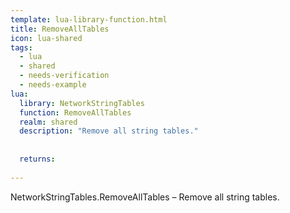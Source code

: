 ```yaml
---
template: lua-library-function.html
title: RemoveAllTables
icon: lua-shared
tags:
  - lua
  - shared
  - needs-verification
  - needs-example
lua:
  library: NetworkStringTables
  function: RemoveAllTables
  realm: shared
  description: "Remove all string tables."
  
  
  returns:
    
---
```


<div class="lua__search__keywords">
NetworkStringTables.RemoveAllTables &#x2013; Remove all string tables.
</div>
